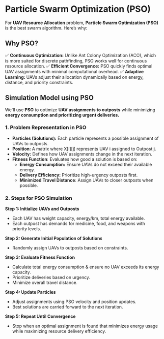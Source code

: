 # Particle Swarm Optimization (PSO)

For **UAV Resource Allocation** problem, **Particle Swarm Optimization (PSO)** is the best swarm algorithm. Here’s why:

## Why PSO?

✅ **Continuous Optimization:** Unlike Ant Colony Optimization (ACO), which is more suited for discrete pathfinding, PSO works well for continuous resource allocation.
✅ **Efficient Convergence:** PSO quickly finds optimal UAV assignments with minimal computational overhead.
✅ **Adaptive Learning:** UAVs adjust their allocation dynamically based on energy, distance, and priority constraints.

## Simulation Model using PSO

We'll use **PSO** to optimize **UAV assignments to outposts** while minimizing **energy consumption and prioritizing urgent deliveries.**

### 1. Problem Representation in PSO

- **Particles (Solutions):** Each particle represents a possible assignment of UAVs to outposts.
- **Position:** A matrix where X[i][j] represents UAV i assigned to Outpost j.
- **Velocity:** Defines how UAV assignments change in the next iteration.
- **Fitness Function:** Evaluates how good a solution is based on:
  - **Energy Consumption:** Ensure UAVs do not exceed their available energy.
  - **Delivery Efficiency:** Prioritize high-urgency outposts first.
  - **Minimized Travel Distance:** Assign UAVs to closer outposts when possible.

### 2. Steps for PSO Simulation

**Step 1: Initialize UAVs and Outposts**

- Each UAV has weight capacity, energy/km, total energy available.
- Each outpost has demands for medicine, food, and weapons with priority levels.

**Step 2: Generate Initial Population of Solutions**

- Randomly assign UAVs to outposts based on constraints.

**Step 3: Evaluate Fitness Function**

- Calculate total energy consumption & ensure no UAV exceeds its energy capacity.
- Prioritize deliveries based on urgency.
- Minimize overall travel distance.

**Step 4: Update Particles**

- Adjust assignments using PSO velocity and position updates.
- Best solutions are carried forward to the next iteration.

**Step 5: Repeat Until Convergence**

- Stop when an optimal assignment is found that minimizes energy usage while maximizing resource delivery efficiency.
